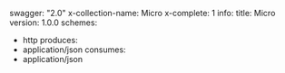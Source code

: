 swagger: "2.0"
x-collection-name: Micro
x-complete: 1
info:
  title: Micro
  version: 1.0.0
schemes:
- http
produces:
- application/json
consumes:
- application/json